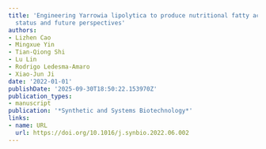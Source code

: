 ```yaml
---
title: 'Engineering Yarrowia lipolytica to produce nutritional fatty acids: Current
  status and future perspectives'
authors:
- Lizhen Cao
- Mingxue Yin
- Tian‐Qiong Shi
- Lu Lin
- Rodrigo Ledesma‐Amaro
- Xiao‐Jun Ji
date: '2022-01-01'
publishDate: '2025-09-30T18:50:22.153970Z'
publication_types:
- manuscript
publication: '*Synthetic and Systems Biotechnology*'
links:
- name: URL
  url: https://doi.org/10.1016/j.synbio.2022.06.002
---
```

